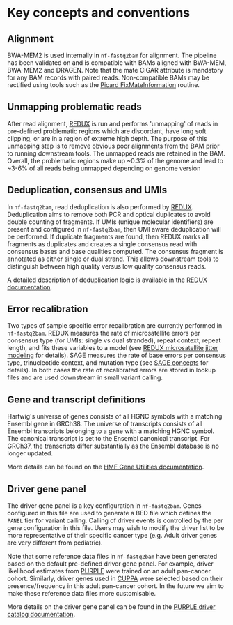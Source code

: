 # Key concepts and conventions

## Alignment

BWA-MEM2 is used internally in `nf-fastq2bam` for alignment. The pipeline has been validated on and is compatible with
BAMs aligned with BWA-MEM, BWA-MEM2 and DRAGEN. Note that the mate CIGAR attribute is mandatory for any BAM records with
paired reads. Non-compatible BAMs may be rectified using tools such as the [Picard
FixMateInformation](https://gatk.broadinstitute.org/hc/en-us/articles/360036713471-FixMateInformation-Picard) routine.

## Unmapping problematic reads

After read alignment, [REDUX](https://github.com/hartwigmedical/hmftools/tree/master/redux) is run and performs
'unmapping' of reads in pre-defined problematic regions which are discordant, have long soft clipping, or are in a
region of extreme high depth. The purpose of this unmapping step is to remove obvious poor alignments from the BAM prior
to running downstream tools. The unmapped reads are retained in the BAM. Overall, the problematic regions make up ~0.3%
of the genome and lead to ~3-6% of all reads being unmapped depending on genome version

## Deduplication, consensus and UMIs

In `nf-fastq2bam`, read deduplication is also performed by
[REDUX](https://github.com/hartwigmedical/hmftools/tree/master/redux). Deduplication aims to remove both PCR and
optical duplicates to avoid double counting of fragments. If UMIs (unique molecular identifiers) are present and
configured in `nf-fastq2bam`, then UMI aware deduplication will be performed. If duplicate fragments are found, then
REDUX marks all fragments as duplicates and creates a single consensus read with consensus bases and base qualities
computed. The consensus fragment is annotated as either single or dual strand. This allows downstream tools to
distinguish between high quality versus low quality consensus reads.

A detailed description of deduplication logic is available in the [REDUX
documentation](https://github.com/hartwigmedical/hmftools/tree/master/redux#deduplication).

## Error recalibration

Two types of sample specific error recalibration are currently performed in `nf-fastq2bam`. REDUX measures the rate of
microsatellite errors per consensus type (for UMIs: single vs dual stranded), repeat context, repeat length, and fits
these variables to a model (see [REDUX microsatellite jitter
modeling](https://github.com/hartwigmedical/hmftools/tree/master/redux#microsatellite-jitter-modelling) for details).
SAGE measures the rate of base errors per consensus type, trinucleotide context, and mutation type (see [SAGE
concepts](https://github.com/hartwigmedical/hmftools/tree/master/sage#key-concepts-in-sage) for details). In both cases
the rate of recalibrated errors are stored in lookup files and are used downstream in small variant calling.

## Gene and transcript definitions

Hartwig's universe of genes consists of all HGNC symbols with a matching Ensembl gene in GRCh38. The universe of
transcripts consists of all Ensembl transcripts belonging to a gene with a matching HGNC symbol. The canonical
transcript is set to the Ensembl canonical transcript. For GRCh37, the transcripts differ substantially as the Ensembl
database is no longer updated.

More details can be found on the [HMF Gene Utilities
documentation](https://github.com/hartwigmedical/hmftools/tree/master/gene-utils#overview-of-gene-configuration).

## Driver gene panel

The driver gene panel is a key configuration in `nf-fastq2bam`. Genes configured in this file are used to generate a BED
file which defines the `PANEL` tier for variant calling. Calling of driver events is controlled by the per gene
configuration in this file. Users may wish to modify the driver list to be more representative of their specific cancer
type (e.g. Adult driver genes are very different from pediatric).

Note that some reference data files in `nf-fastq2bam` have been generated based on the default pre-defined driver gene
panel. For example, driver likelihood estimates from
[PURPLE](https://github.com/hartwigmedical/hmftools/blob/master/purple/DriverCatalog.md#gene-driver-likelihood) were
trained on an adult pan-cancer cohort. Similarly, driver genes used in
[CUPPA](https://github.com/hartwigmedical/hmftools/tree/master/cuppa) were selected based on their presence/frequency in
this adult pan-cancer cohort. In the future we aim to make these reference data files more customisable.

More details on the driver gene panel can be found in the [PURPLE driver catalog
documentation](https://github.com/hartwigmedical/hmftools/blob/master/purple/DriverCatalog.md).
